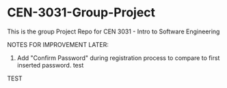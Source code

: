 # CEN-3031-Group-Project
This is the group Project Repo for CEN 3031 - Intro to Software Engineering


NOTES FOR IMPROVEMENT LATER:
  1. Add "Confirm Password" during registration process to compare to first inserted password.
test

TEST